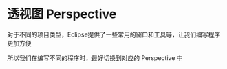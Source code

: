 # 透视图 Perspective

对于不同的项目类型，Eclipse提供了一些常用的窗口和工具等，让我们编写程序更加方便

所以我们在编写不同的程序时，最好切换到对应的 Perspective 中
